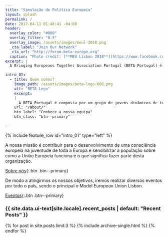 ```yaml
---
title: "Simulação de Política Europeia"
layout: splash
permalink: /
date: 2017-04-11 01:48:41 -04:00
header:
  overlay_color: "#000"
  overlay_filter: "0.5"
  overlay_image: /assets/images/meul-2018.png
  _cta_label: "Join Our Network"
  _cta_url: "http://forum.beta-europe.org"
  caption: "Photo credit: [**MEU Lisbon 2018**](https://www.facebook.com/MEULisbon/)"
excerpt: |
  A Bringing Europeans Together Association Portugal (BETA Portugal) é uma associação juvenil sem fins lucrativos que pretende promover o conhecimento sobre as instituições europeias e sobre o que significa ser cidadão europeu.

intro_01:
  - title: Quem somos?
    image_path: /assets/images/beta-logo-600.png
    alt: "BETA Logo"
    excerpt:
    |
      A BETA Portugal é composta por um grupo de jovens dinâmicos de todo o país, fundada em 2017.
    url: "/about/"
    btn_label: "Conhece a nossa equipa"
    btn_class: "btn--primary"

---
```


{% include feature_row id="intro_01" type="left" %}

A nossa missão é contribuir para o desenvolvimento de uma consciência europeia na juventude de toda a Europa e sensibilizar a população sobre como a União Europeia funciona e o que significa fazer parte desta organização.

[Sobre nós](/about/){:.btn .btn--primary}

De modo a atingirmos os nossos objetivos, iremos realizar diversos eventos por todo o país, sendo o principal o Model European Union Lisbon.

[Eventos](/events/){:.btn .btn--primary}

<div class="layout--splash__recent--posts">
<h3 class="archive__subtitle">{{ site.data.ui-text[site.locale].recent_posts | default: "Recent Posts" }}</h3>

{% for post in site.posts limit:3 %}
  {% include archive-single.html %}
{% endfor %}
</div>
